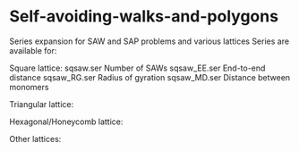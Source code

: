 # Self-avoiding-walks-and-polygons
Series expansion for SAW and SAP problems and various lattices
Series are available for:

Square lattice:
   sqsaw.ser      Number of SAWs
	 sqsaw_EE.ser   End-to-end distance
	 sqsaw_RG.ser   Radius of gyration
	 sqsaw_MD.ser   Distance between monomers
	 
Triangular lattice:	

Hexagonal/Honeycomb lattice:

Other lattices:
	 
